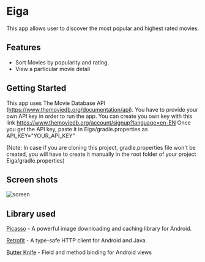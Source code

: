 # Eiga #
This app allows user to discover the most popular and highest rated movies.

## Features ##
* Sort Movies by popularity and rating.
* View a particular movie detail

## Getting Started

This app uses The Movie Database API (https://www.themoviedb.org/documentation/api). You have to provide your own API key in order to run the app.
You can create you own key with this link https://www.themoviedb.org/account/signup?language=en-EN
Once you get the API key, paste it in Eiga/gradle.properties
as API_KEY="YOUR_API_KEY"

(Note: In case if you are cloning this project, gradle.properties file won't be created, you will have to create it manually in the root folder of your project Eiga/gradle.properties)

## Screen shots

![screen](../master/art/Eiga-Screen-1.png)

## Library used

[Picasso](http://square.github.io/picasso/) - A powerful image downloading and caching library for Android.

[Retrofit](http://square.github.io/retrofit/) - A type-safe HTTP client for Android and Java.

[Butter Knife](http://jakewharton.github.io/butterknife/) - Field and method binding for Android views
